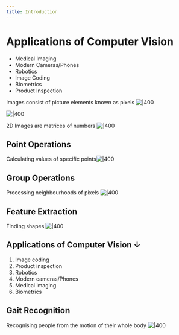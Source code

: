 ```yaml
---
title: Introduction
---
```


# Applications of Computer Vision
- Medical Imaging
- Modern Cameras/Phones
- Robotics
- Image Coding
- Biometrics
- Product Inspection

Images consist of picture elements known as pixels
![|400](https://remnote-user-data.s3.amazonaws.com/rSUwKbDgbGP8bwocgycHBrILTokyv6d4_Ex-y6hdxrgIIy1YIQQeL_UMncOEANsvOcCRzQiFa_eM4wYf5RShBPosvEkTFioOWrBn9xem8lzwPheeH8LRI-ebIw_vb_uh.png)

![|400](https://remnote-user-data.s3.amazonaws.com/rSUwKbDgbGP8bwocgycHBrILTokyv6d4_Ex-y6hdxrgIIy1YIQQeL_UMncOEANsvOcCRzQiFa_eM4wYf5RShBPosvEkTFioOWrBn9xem8lzwPheeH8LRI-ebIw_vb_uh.png)  
 
2D Images are matrices of numbers
![|400](https://remnote-user-data.s3.amazonaws.com/rGk5QkVYaaaJBy_lBrxs9j9gS0-7n54WczA1GXazfQ9gceZRWwPNB2Sr47m4EknaN1JgCs8BtbaOlu8o5q3LS65DeI1_VZpSxncsFAqfByRieE8DTbGl9p8altdi1wxN.png) 
 
## Point Operations
Calculating values of specific points![|400](https://remnote-user-data.s3.amazonaws.com/7Yxgsc1k9eitYB28isRkbBWew3Hz4BjZWtCVehLbA6pYq5TKRTHJtcFpJWltfCJWBPlYCeCaZprFRwwPXUadIBn2d76xS1koy-uLVY5TtzVtXz4Nfe6Kj-am9WDMU0qI.png)
## Group Operations
Processing neighbourhoods of pixels
![|400](https://remnote-user-data.s3.amazonaws.com/5DorLfN8-jv7Zp3lWQ9ddYskkNv6fXxmyDZb_Mbqde0aZs9x_lKzrFhaZYhG2UXlEz-V1vlBaSjACjFGvB-_jw9BBr8mfAAxYPuExp3nI_1rhPoOsd6HHn8KZSrpDbF5.png)

## Feature Extraction
Finding shapes
![|400](https://remnote-user-data.s3.amazonaws.com/jo_EFI5_uv7kdO2djzabflmy1l-hTTxSyEs2PoySn0tVC0ZSuE1LNA5fzAInZxfo6WZrGwgPuMEPHWQSQ3BkbPhwrSscRyCSJDh-EU3uk2ZIBhdYO5jyxkm9q3timPSv.png)

## Applications of Computer Vision ↓ 
1. Image coding
2. Product inspection
3. Robotics
4. Modern cameras/Phones
5. Medical imaging
6. Biometrics

## Gait Recognition
Recognising people from the motion of their whole body
![|400](https://remnote-user-data.s3.amazonaws.com/G03WmBnfb32AHVEk2dtosoM2luWmqlryPVKB40X4s88S8qFnio0kMUtAHgND5Q1hJksaqodEIuNepHAMFU_kt60nz7cq8g3l6STb-DL9hUZemWxJBOq-7lFK3yELdItQ.png)